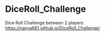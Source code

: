 # DiceRoll_Challenge
Dice Roll Challenge between 2 players
https://navya661.github.io/DiceRoll_Challenge/
